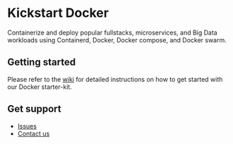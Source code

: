 # Kickstart Docker
Containerize and deploy popular fullstacks, microservices, and Big Data workloads using Containerd, Docker, Docker compose, and Docker swarm.


## Getting started
Please refer to the [wiki](https://github.com/sloopstash/kickstart-docker/wiki) for detailed instructions on how to get started with our Docker starter-kit.


## Get support
- [Issues](https://github.com/sloopstash/kickstart-docker/issues)
- [Contact us](https://sloopstash.com/contact.html)

